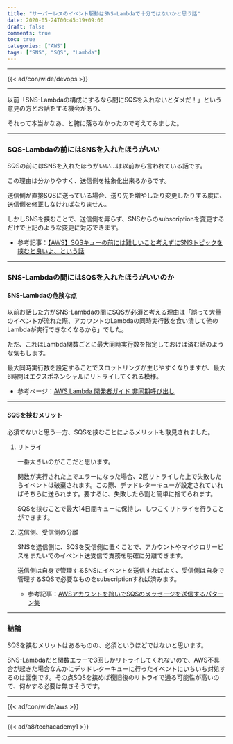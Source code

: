 ```yaml
---
title: "サーバーレスのイベント駆動はSNS-Lambdaで十分ではないかと思う話"
date: 2020-05-24T00:45:19+09:00
draft: false
comments: true
toc: true
categories: ["AWS"]
tags: ["SNS", "SQS", "Lambda"]
---
```


<!--more-->

---

{{< ad/con/wide/devops >}}

---

以前「SNS-Lambdaの構成にするなら間にSQSを入れないとダメだ！」という意見の方とお話をする機会があり、

それって本当かなあ、と腑に落ちなかったので考えてみました。

---

### SQS-Lambdaの前にはSNSを入れたほうがいい

SQSの前にはSNSを入れたほうがいい…は以前から言われている話です。

この理由は分かりやすく、送信側を抽象化出来るからです。

送信側が直接SQSに送っている場合、送り先を増やしたり変更したりする度に、送信側を修正しなければなりません。

しかしSNSを挟むことで、送信側を弄らず、SNSからのsubscriptionを変更するだけで上記のような変更に対応できます。

- 参考記事：[【AWS】SQSキューの前には難しいこと考えずにSNSトピックを挟むと良いよ、という話](https://dev.classmethod.jp/articles/sns-topic-should-be-placed-behind-sqs-queue/)

---

### SNS-Lambdaの間にはSQSを入れたほうがいいのか

#### SNS-Lambdaの危険な点

以前お話した方がSNS-Lambdaの間にSQSが必須と考える理由は「誤って大量のイベントが流れた際、アカウントのLambdaの同時実行数を食い潰して他のLambdaが実行できなくなるから」でした。

ただ、これはLambda関数ごとに最大同時実行数を指定しておけば済む話のような気もします。

最大同時実行数を設定することでスロットリングが生じやすくなりますが、最大6時間はエクスポネンシャルにリトライしてくれる模様。

- 参考ページ：[AWS Lambda 開発者ガイド 非同期呼び出し](https://docs.aws.amazon.com/ja_jp/lambda/latest/dg/invocation-async.html)

---

#### SQSを挟むメリット

必須でないと思う一方、SQSを挟むことによるメリットも散見されました。

1. リトライ

    一番大きいのがここだと思います。

    関数が実行された上でエラーになった場合、2回リトライした上で失敗したらイベントは破棄されます。この際、デッドレターキューが設定されていればそちらに送られます。要するに、失敗したら割と簡単に捨てられます。

    SQSを挟むことで最大14日間キューに保持し、しつこくリトライを行うことができます。

2. 送信側、受信側の分離

    SNSを送信側に、SQSを受信側に置くことで、アカウントやマイクロサービスをまたいでのイベント送受信で責務を明確に分離できます。

    送信側は自身で管理するSNSにイベントを送信すればよく、受信側は自身で管理するSQSで必要なものをsubscriptionすれば済みます。

    - 参考記事：[AWSアカウントを跨いでSQSのメッセージを送信するパターン集](https://dev.classmethod.jp/articles/cross-account-sqs-message-send-patterns/)

---

### 結論

SQSを挟むメリットはあるものの、必須というほどではないと思います。

SNS-Lambdaだと関数エラーで3回しかリトライしてくれないので、AWS不具合が起きた場合なんかにデッドレターキューに行ったイベントにいちいち対処するのは面倒です。その点SQSを挟めば復旧後のリトライで通る可能性が高いので、何かする必要は無さそうです。

---

{{< ad/con/wide/aws >}}

---

{{< ad/a8/techacademy1 >}}

---
